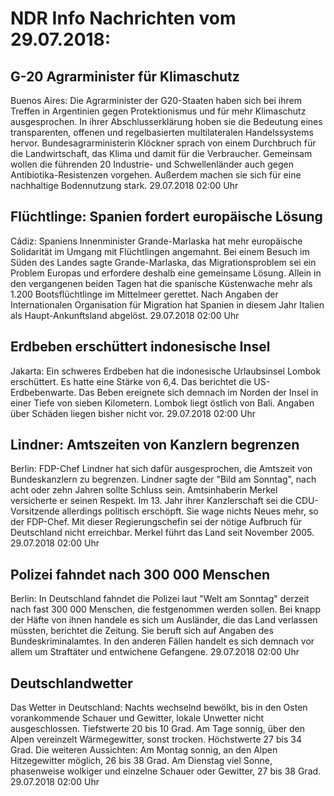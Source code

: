 # NDR Info Nachrichten vom 29.07.2018:


## G-20 Agrarminister für Klimaschutz
Buenos Aires: Die Agrarminister der G20-Staaten haben sich bei ihrem Treffen in Argentinien gegen Protektionismus und für mehr Klimaschutz ausgesprochen. In ihrer Abschlusserklärung hoben sie die Bedeutung eines transparenten, offenen und regelbasierten multilateralen Handelssystems hervor. Bundesagrarministerin Klöckner sprach von einem Durchbruch für die Landwirtschaft, das Klima und damit für die Verbraucher. Gemeinsam wollen die führenden 20 Industrie- und Schwellenländer auch gegen Antibiotika-Resistenzen vorgehen. Außerdem machen sie sich für eine nachhaltige Bodennutzung stark. 29.07.2018 02:00 Uhr 

## Flüchtlinge: Spanien fordert europäische Lösung
Cádiz:	Spaniens Innenminister Grande-Marlaska hat mehr europäische Solidarität im Umgang mit Flüchtlingen angemahnt. Bei einem Besuch im Süden des Landes sagte Grande-Marlaska, das Migrationsproblem sei ein Problem Europas und erfordere deshalb eine gemeinsame Lösung. Allein in den vergangenen beiden Tagen hat die spanische Küstenwache mehr als 1.200 Bootsflüchtlinge im Mittelmeer gerettet. Nach Angaben der Internationalen Organisation für Migration hat Spanien in diesem Jahr Italien als Haupt-Ankunftsland abgelöst. 29.07.2018 02:00 Uhr 

## Erdbeben erschüttert indonesische Insel
Jakarta: Ein schweres Erdbeben hat die indonesische Urlaubsinsel Lombok erschüttert. Es hatte eine Stärke von 6,4. Das berichtet die US-Erdbebenwarte. Das Beben ereignete sich demnach im Norden der Insel in einer Tiefe von sieben Kilometern. Lombok liegt östlich von Bali. Angaben über Schäden liegen bisher nicht vor. 29.07.2018 02:00 Uhr 

## Lindner: Amtszeiten von Kanzlern begrenzen
Berlin: FDP-Chef Lindner hat sich dafür ausgesprochen, die Amtszeit von Bundeskanzlern zu begrenzen. Lindner sagte der "Bild am Sonntag", nach acht oder zehn Jahren sollte Schluss sein. Amtsinhaberin Merkel versicherte er seinen Respekt. Im 13. Jahr ihrer Kanzlerschaft sei die CDU-Vorsitzende allerdings politisch erschöpft. Sie wage nichts Neues mehr, so der FDP-Chef. Mit dieser Regierungschefin sei der nötige Aufbruch für Deutschland nicht erreichbar. Merkel führt das Land seit November 2005. 29.07.2018 02:00 Uhr 

## Polizei fahndet nach 300 000 Menschen
Berlin: In Deutschland fahndet die Polizei laut "Welt am Sonntag" derzeit nach fast 300 000 Menschen, die festgenommen werden sollen. Bei knapp der Häfte von ihnen handele es sich um Ausländer, die das Land verlassen müssten, berichtet die Zeitung. Sie beruft sich auf Angaben des Bundeskriminalamtes. In den anderen Fällen handelt es sich demnach vor allem um Straftäter und entwichene Gefangene. 29.07.2018 02:00 Uhr 

## Deutschlandwetter
Das Wetter in Deutschland:
Nachts wechselnd bewölkt, bis in den Osten vorankommende Schauer und Gewitter, lokale Unwetter nicht ausgeschlossen. Tiefstwerte 20 bis 10 Grad. Am Tage sonnig, über den Alpen vereinzelt Wärmegewitter, sonst trocken. Höchstwerte 27 bis 34 Grad. Die weiteren Aussichten: Am Montag sonnig, an den Alpen Hitzegewitter möglich, 26 bis 38 Grad. Am Dienstag viel Sonne, phasenweise wolkiger und einzelne Schauer oder Gewitter, 27 bis 38 Grad. 29.07.2018 02:00 Uhr 
